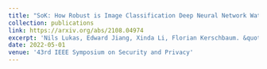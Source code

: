 ```yaml
---
title: "SoK: How Robust is Image Classification Deep Neural Network Watermarking?"
collection: publications
link: https://arxiv.org/abs/2108.04974
excerpt: 'Nils Lukas, Edward Jiang, Xinda Li, Florian Kerschbaum. &quot;SoK: How Robust is Image Classification Deep Neural Network Watermarking?.&quot; <i>2022 IEEE Symposium on Security and Privacy</i>. 2022.'
date: 2022-05-01
venue: '43rd IEEE Symposium on Security and Privacy'
---
```

